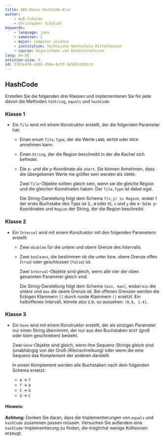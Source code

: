 ```yaml
---
title: AB5-Bonus-HashCode-klar
author:
    - AuD-Tutoren
    - Christopher Schölzel
keywords:
    - language: java
    - semester: 2
    - major: computer science
    - institution: Technische Hochschule Mittelhessen
    - course: Algorithmen und Datenstrukturen
lang: de-DE
solution-size: 0
id: 2391e47b-a562-450a-8c57-5e5d4141b1c9
---
```


## HashCode

Erstellen Sie die folgenden drei Klassen und implementieren Sie für jede davon die Methoden `toString`, `equals` und `hashCode`:

### Klasse 1
* Ein `Tile` wird mit einem Konstruktor erstellt, der die folgenden Parameter hat:
  * Einen enum `Tile.Type`, der die Werte `LAND`, `WATER` oder `ROCK` annehmen kann.
  * Einen `String`, der die Region beschreibt in der die Kachel sich befindet.
  * Die x- und die y-Koordinate als `short`. Sie können Annehmen, dass die übergebenen Werte nie größer sein werden als `10000`.

    Zwei `Tile`-Objekte sollten gleich sein, wenn sie die gleiche Region und die gleichen Koordinaten haben.
    Der `Tile.Type` ist dabei egal.

    Die String-Darstellung folgt dem Schema `T(x,y) in Region`, wobei `T` der erste Buchstabe des Typs ist (`L`, `W` oder `R`), `x` und `y` die x- bzw. y-Koordinaten und `Region` der String, der die Region beschreibt.
### Klasse 2
* Ein `Interval` wird mit einem Konstruktor mit den folgenden Parametern erstellt:
  * Zwei `double`s für die untere und obere Grenze des Intervalls.
  * Zwei `booleans`, die bestimmen ob die unter bzw. obere Grenze offen (`true`) oder geschlossen (`false`) ist.

    Zwei `Interval`-Objekte sind gleich, wenn alle vier der oben genannten Parameter gleich sind.

    Die String-Darstellung folgt dem Schema `[min, max]`, wobei `min` die untere und `max` die obere Grenze ist.
    Bei offenen Grenzen werden die Eckigen Klammern `[]` durch runde Klammern `()` ersetzt. Ein halboffenes Intervall, könnte also z.b. so aussehen: `(0.0, 1.4]`.
### Klasse 3
* Ein `Gene` wird mit einem Konstruktor erstellt, der als einzigen Parameter nur einen String übernimmt, der nur aus den Buchstaben `ACGT` (groß oder klein geschrieben) besteht.

    Zwei `Gene`-Objekte sind gleich, wenn ihre Sequenz-Strings gleich sind (unabhängig von der Groß-/Kleinschreibung) oder wenn die eine Sequenz das *Komplement* der anderen darstellt.

    In einem Komplement werden alle Buchstaben nach dem folgenden Schema ersetzt:

    * `A` -> `T`
    * `T` -> `A`
    * `C` -> `G`
    * `G` -> `C`

#### Hinweis: 
**Achtung:** Denken Sie daran, dass die Implementierungen von `equals` und `hashCode` zusammen passen müssen. Versuchen Sie außerdem eine `hashCode`-Implementierung zu finden, die möglichst wenige Kollisionen erzeugt.
